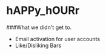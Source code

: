 hAPPy_hOURr
===========

###What we didn't get to.

* Email activation for user accounts
* Like/Disliking Bars
